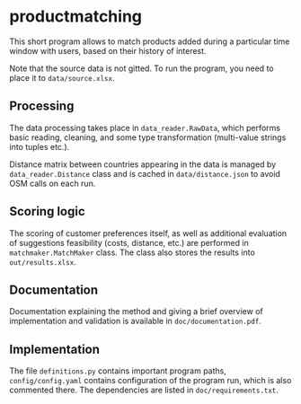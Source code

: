 # productmatching

This short program allows to match products added during a particular time window with users, based on their history
of interest.

Note that the source data is not gitted. To run the program, you need to place it to `data/source.xlsx`.

## Processing

The data processing takes place in `data_reader.RawData`, which performs basic reading, cleaning, and some 
type transformation (multi-value strings into tuples etc.).

Distance matrix between countries appearing in the data is managed by `data_reader.Distance` class and is cached
in `data/distance.json` to avoid OSM calls on each run.

## Scoring logic

The scoring of customer preferences itself, as well as additional evaluation of suggestions feasibility (costs,
distance, etc.) are performed in `matchmaker.MatchMaker` class. The class also stores the results into 
`out/results.xlsx`.

## Documentation

Documentation explaining the method and giving a brief overview of implementation and validation is available in
`doc/documentation.pdf`.

## Implementation

The file `definitions.py` contains important program paths, `config/config.yaml` contains configuration of the 
program run, which is also commented there. The dependencies are listed in `doc/requirements.txt`.
